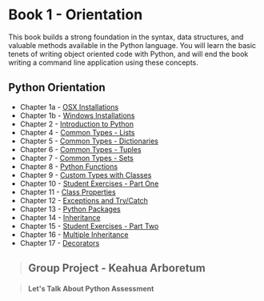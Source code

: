 # Book 1 - Orientation

This book builds a strong foundation in the syntax, data structures, and valuable methods available in the Python language. You will learn the basic tenets of writing object oriented code with Python, and will end the book writing a command line application using these concepts.

## Python Orientation

* Chapter 1a - [OSX Installations](./chapters/INSTALLATIONS_OSX.md)
* Chapter 1b - [Windows Installations](./chapters/INSTALLATIONS_WINDOWS.md)
* Chapter 2 - [Introduction to Python](./chapters/PYTHON_INTRO.md)
* Chapter 4 - [Common Types - Lists](./chapters/DATA_STRUCTURES_LIST.md)
* Chapter 5 - [Common Types - Dictionaries](./chapters/DATA_STRUCTURES_DICTIONARY.md)
* Chapter 6 - [Common Types - Tuples](./chapters/DATA_STRUCTURES_TUPLE.md)
* Chapter 7 - [Common Types - Sets](./chapters/DATA_STRUCTURES_SET.md)
* Chapter 8 - [Python Functions](./chapters/FUNCTIONS_INTRO.md)
* Chapter 9 - [Custom Types with Classes](./chapters/CLASSES_INTRO.md)
* Chapter 10 - [Student Exercises - Part One](./chapters/STUDENT_EXERCISES_TYPES.md)
* Chapter 11 - [Class Properties](./chapters/CLASS_PROPERTIES.md)
* Chapter 12 - [Exceptions and Try/Catch](./chapters/TRY_CATCH_INTRO.md)
* Chapter 13 - [Python Packages](./chapters/PYTHON_PACKAGES.md)
* Chapter 14 - [Inheritance](./chapters/INHERITANCE_INTRO.md)
* Chapter 15 - [Student Exercises - Part Two](./chapters/STUDENT_EXERCISES_INHERITANCE.md)
* Chapter 16 - [Multiple Inheritance](./chapters/MULTIPLE_INHERITANCE.md)
* Chapter 17 - [Decorators](./chapters/DECORATORS_INTRO.md)

> ## __Group Project__ - Keahua Arboretum

> #### Let's Talk About Python Assessment
